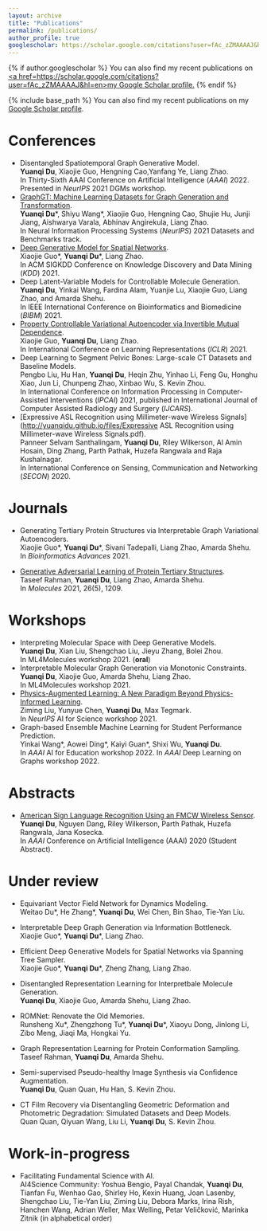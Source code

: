 ```yaml
---
layout: archive
title: "Publications"
permalink: /publications/
author_profile: true
googlescholar: https://scholar.google.com/citations?user=fAc_zZMAAAAJ&hl=en
---
```


{% if author.googlescholar %}
  You can also find my recent publications on <u><a href=https://scholar.google.com/citations?user=fAc_zZMAAAAJ&hl=en>my Google Scholar profile</a>.</u>
{% endif %}

{% include base_path %}
You can also find my recent publications on my [Google Scholar profile](https://scholar.google.com/citations?user=fAc_zZMAAAAJ&hl=en).

Conferences
======
* Disentangled Spatiotemporal Graph Generative Model.  
**Yuanqi Du**, Xiaojie Guo, Hengning Cao,Yanfang Ye, Liang Zhao.  
In Thirty-Sixth AAAI Conference on Artificial Intelligence (*AAAI*) 2022.  
Presented in *NeurIPS* 2021 DGMs workshop.
* [GraphGT: Machine Learning Datasets for Graph Generation and Transformation](https://openreview.net/forum?id=NYgt9vcdyjm).  
**Yuanqi Du**\*, Shiyu Wang\*, Xiaojie Guo, Hengning Cao, Shujie Hu, Junji Jiang, Aishwarya Varala, Abhinav Angirekula, Liang Zhao.  
In Neural Information Processing Systems (*NeurIPS*) 2021 Datasets and Benchmarks track.
* [Deep Generative Model for Spatial Networks](http://cs.emory.edu/~lzhao41/materials/papers/KDD21__Spatial_Graphs_Disentanglement_preprinted.pdf).  
Xiaojie Guo\*, **Yuanqi Du**\*, Liang Zhao.  
In ACM SIGKDD Conference on Knowledge Discovery and Data Mining (*KDD*) 2021.
* Deep Latent-Variable Models for Controllable Molecule Generation.  
**Yuanqi Du**, Yinkai Wang, Fardina Alam, Yuanjie Lu, Xiaojie Guo, Liang Zhao, and Amarda Shehu.  
In IEEE International Conference on Bioinformatics and Biomedicine (*BIBM*) 2021.
* [Property Controllable Variational Autoencoder via Invertible Mutual Dependence](https://openreview.net/forum?id=tYxG_OMs9WE).  
Xiaojie Guo, **Yuanqi Du**, Liang Zhao.  
In International Conference on Learning Representations (*ICLR*) 2021.
* Deep Learning to Segment Pelvic Bones: Large-scale CT Datasets and Baseline Models.  
Pengbo Liu, Hu Han, **Yuanqi Du**, Heqin Zhu, Yinhao Li, Feng Gu, Honghu Xiao, Jun Li, Chunpeng Zhao, Xinbao Wu, S. Kevin Zhou.  
In International Conference on Information Processing in Computer-Assisted Interventions (*IPCAI*) 2021, published in International Journal of Computer Assisted Radiology and Surgery (*IJCARS*).
* [Expressive ASL Recognition using Millimeter-wave Wireless Signals](http://yuanqidu.github.io/files/Expressive ASL Recognition using Millimeter-wave Wireless Signals.pdf).  
Panneer Selvam Santhalingam, **Yuanqi Du**, Riley Wilkerson, Al Amin Hosain, Ding Zhang, Parth Pathak, Huzefa Rangwala and Raja Kushalnagar.  
In International Conference on Sensing, Communication and Networking (*SECON*) 2020.

Journals
======
* Generating Tertiary Protein Structures via Interpretable Graph Variational Autoencoders.  
Xiaojie Guo\*, **Yuanqi Du**\*, Sivani Tadepalli, Liang Zhao, Amarda Shehu.  
In *Bioinformatics Advances* 2021.

* [Generative Adversarial Learning of Protein Tertiary Structures](https://www.mdpi.com/1420-3049/26/5/1209).  
Taseef Rahman, **Yuanqi Du**, Liang Zhao, Amarda Shehu.  
In *Molecules* 2021, 26(5), 1209.


Workshops
======
* Interpreting Molecular Space with Deep Generative Models.  
**Yuanqi Du**, Xian Liu, Shengchao Liu, Jieyu Zhang, Bolei Zhou.  
In ML4Molecules workshop 2021. (**oral**)
* Interpretable Molecular Graph Generation via Monotonic Constraints.  
**Yuanqi Du**, Xiaojie Guo, Amarda Shehu, Liang Zhao.  
In ML4Molecules workshop 2021.
* [Physics-Augmented Learning: A New Paradigm Beyond Physics-Informed Learning](https://arxiv.org/abs/2109.13901).  
Ziming Liu, Yunyue Chen, **Yuanqi Du**, Max Tegmark.  
In *NeurIPS* AI for Science workshop 2021.  
* Graph-based Ensemble Machine Learning for Student Performance Prediction.  
Yinkai Wang\*, Aowei Ding\*, Kaiyi Guan\*, Shixi Wu, **Yuanqi Du**.  
In *AAAI* AI for Education workshop 2022.
In *AAAI* Deep Learning on Graphs workshop 2022.

Abstracts
======
* [American Sign Language Recognition Using an FMCW Wireless Sensor](http://yuanqidu.github.io/files/American_Sign_Language_Recognition_Using_an_FMCW_Wireless_Sensor.pdf).  
**Yuanqi Du**, Nguyen Dang, Riley Wilkerson, Parth Pathak, Huzefa Rangwala, Jana Kosecka.  
In *AAAI* Conference on Artificial Intelligence (AAAI) 2020 (Student Abstract).

Under review
======

* Equivariant Vector Field Network for Dynamics Modeling.  
Weitao Du\*, He Zhang\*, **Yuanqi Du**, Wei Chen, Bin Shao, Tie-Yan Liu.

* Interpretable Deep Graph Generation via Information Bottleneck.  
Xiaojie Guo\*, **Yuanqi Du**\*, Liang Zhao. 

* Efficient Deep Generative Models for Spatial Networks via Spanning Tree Sampler.  
Xiaojie Guo\*, **Yuanqi Du**\*, Zheng Zhang, Liang Zhao.

* Disentangled Representation Learning for Interpretbale Molecule Generation.  
**Yuanqi Du**, Xiaojie Guo, Amarda Shehu, Liang Zhao.

* ROMNet: Renovate the Old Memories.  
Runsheng Xu\*, Zhengzhong Tu\*, **Yuanqi Du**\*, Xiaoyu Dong, Jinlong Li, Zibo Meng, Jiaqi Ma, Hongkai Yu.  

* Graph Representation Learning for Protein Conformation Sampling.  
Taseef Rahman, **Yuanqi Du**, Amarda Shehu.

* Semi-supervised Pseudo-healthy Image Synthesis via Confidence Augmentation.  
**Yuanqi Du**, Quan Quan, Hu Han, S. Kevin Zhou.

* CT Film Recovery via Disentangling Geometric Deformation and Photometric Degradation: Simulated Datasets and Deep Models.  
Quan Quan, Qiyuan Wang, Liu Li, **Yuanqi Du**,  S. Kevin Zhou.

Work-in-progress
======
* Facilitating Fundamental Science with AI.  
AI4Science Community: Yoshua Bengio, Payal Chandak, **Yuanqi Du**, Tianfan Fu, Wenhao Gao, Shirley Ho, Kexin Huang, Joan Lasenby, Shengchao Liu, Tie-Yan Liu, Ziming Liu, Debora Marks, Irina Rish, Hanchen Wang, Adrian Weller, Max Welling, Petar Veličković, Marinka Zitnik (in alphabetical order)


<!---->
<!--{% for post in site.publications reversed %}-->
<!--  {% include archive-single.html %}-->
<!--{% endfor %}-->
